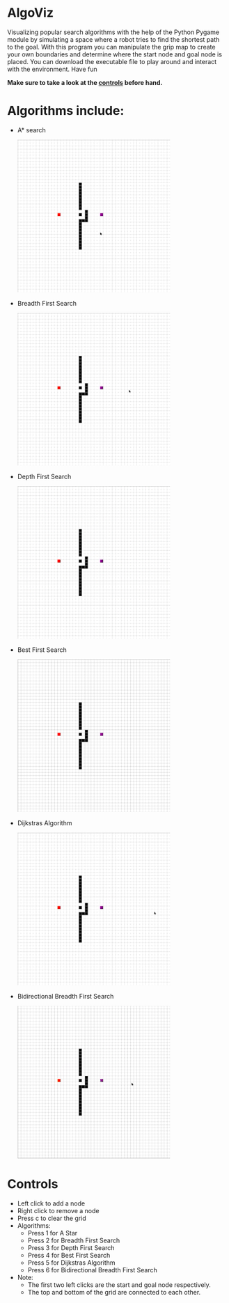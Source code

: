 # AlgoViz
Visualizing popular search algorithms with the help of the Python Pygame module by simulating a space where a robot tries to find the shortest path to the goal.
With this program you can manipulate the grip map to create your own boundaries and determine where the start node and goal node is placed. You can download the executable file to play around and interact with the environment. Have fun 

**Make sure to take a look at the [controls](https://github.com/11acm11/AlgoViz/edit/main/README.md#controls) before hand.**

# Algorithms include:
  * A* search
  
    <img src="https://github.com/11acm11/AlgoViz/blob/main/Demo/A_star.gif" width="350" height="350" />
  
  * Breadth First Search

    <img src="https://github.com/11acm11/AlgoViz/blob/main/Demo/BFS.gif" width="350" height="350" />
    
   * Depth First Search 
   
      <img src="https://github.com/11acm11/AlgoViz/blob/main/Demo/DFS.gif" width="350" height="350" />
    
   * Best First Search
    
      <img src="https://github.com/11acm11/AlgoViz/blob/main/Demo/Best_First_Search.gif" width="350" height="350" />
    
   * Dijkstras Algorithm
    
      <img src="https://github.com/11acm11/AlgoViz/blob/main/Demo/Dijsktras.gif" width="350" height="350" />
    
   * Bidirectional Breadth First Search

      <img src="https://github.com/11acm11/AlgoViz/blob/main/Demo/Bidirectional.gif" width="350" height="350" />
    
# Controls
  * Left click to add a node
  * Right click to remove a node
  * Press c to clear the grid
  * Algorithms:
      * Press 1 for A Star
      * Press 2 for Breadth First Search
      * Press 3 for Depth First Search
      * Press 4 for Best First Search
      * Press 5 for Dijkstras Algorithm
      * Press 6 for Bidirectional Breadth First Search
   * Note: 
      * The first two left clicks are the start and goal node respectively.
      * The top and bottom of the grid are connected to each other.
    
